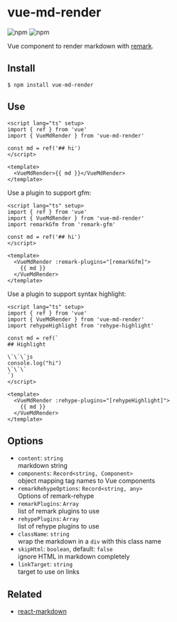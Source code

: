 # vue-md-render

![npm](https://img.shields.io/npm/v/vue-md-render) ![npm](https://img.shields.io/npm/dw/vue-md-render)

Vue component to render markdown with [remark](https://github.com/remarkjs/remark).

## Install

```shell
$ npm install vue-md-render
```

## Use

```vue
<script lang="ts" setup>
import { ref } from 'vue'
import { VueMdRender } from 'vue-md-render'

const md = ref('## hi')
</script>

<template>
  <VueMdRender>{{ md }}</VueMdRender>
</template>
```

Use a plugin to support gfm:

```vue
<script lang="ts" setup>
import { ref } from 'vue'
import { VueMdRender } from 'vue-md-render'
import remarkGfm from 'remark-gfm'

const md = ref('## hi')
</script>

<template>
  <VueMdRender :remark-plugins="[remarkGfm]">
    {{ md }}
  </VueMdRender>
</template>
```

Use a plugin to support syntax highlight:

````vue
<script lang="ts" setup>
import { ref } from 'vue'
import { VueMdRender } from 'vue-md-render'
import rehypeHighlight from 'rehype-highlight'

const md = ref(`
## Highlight

\`\`\`js
console.log("hi")
\`\`\`
`)
</script>

<template>
  <VueMdRender :rehype-plugins="[rehypeHighlight]">
    {{ md }}
  </VueMdRender>
</template>
````

## Options

- `content`: `string` \
  markdown string
- `components`: `Record<string, Component>` \
  object mapping tag names to Vue components
- `remarkRehypeOptions`: `Record<string, any>` \
  Options of remark-rehype
- `remarkPlugins`: `Array` \
  list of remark plugins to use
- `rehypePlugins`: `Array` \
  list of rehype plugins to use
- `className`: `string` \
  wrap the markdown in a `div` with this class name
- `skipHtml`: `boolean`, default: `false` \
  ignore HTML in markdown completely
- `linkTarget`: `string` \
  target to use on links

## Related

- [react-markdown](https://github.com/remarkjs/react-markdown)
